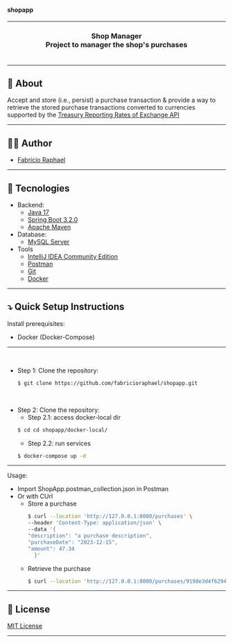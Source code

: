 <h4> shopapp </h4>

<hr>

<h3 align="center">
    Shop Manager
    <br>
    Project to manager the shop&apos;s purchases
    <br><br>
</h3>

<hr>

## 🔖 About

Accept and store (i.e., persist) a purchase transaction & provide a way to retrieve the stored purchase transactions converted to currencies supported by the [Treasury Reporting Rates of Exchange API](https://fiscaldata.treasury.gov/datasets/treasury-reporting-rates-exchange/treasury-reporting-rates-of-exchange)


---

## 👨‍💻 Author

* [Fabrício Raphael](https://www.linkedin.com/in/fabricioraphael/)

---

## 🚀 Tecnologies

- Backend:
    - [Java 17](https://openjdk.org/projects/jdk/17/)
    - [Spring Boot 3.2.0](https://spring.io/blog/2023/11/23/spring-boot-3-2-0-available-now)
    - [Apache Maven](https://maven.apache.org/)
- Database:
    - [MySQL Server](https://www.mysql.com/downloads/)
- Tools
    - [IntelliJ IDEA Community Edition](https://www.jetbrains.com/idea/download/)
    - [Postman](http://www.postman.com/downloads/)
    - [Git](https://git-scm.com/downloads)
    - [Docker](https://docs.docker.com/desktop/install/mac-install/)

---

## ⤵ Quick Setup Instructions

Install prerequisites:
- Docker (Docker-Compose)

--- 

<br>

- Step 1: Clone the repository:
  ```bash
  $ git clone https://github.com/fabricioraphael/shopapp.git
  ```

<br>

- Step 2: Clone the repository:
    - Step 2.1: access docker-local dir
  ```bash
  $ cd cd shopapp/docker-local/
  ```
    - Step 2.2: run services
  ```bash
  $ docker-compose up -d
  ```

---
Usage:
- Import ShopApp.postman_collection.json in Postman
- Or with CUrl
  - Store a purchase
    ```bash
    $ curl --location 'http://127.0.0.1:8080/purchases' \
    --header 'Content-Type: application/json' \
    --data '{
    "description": "a purchase description",
    "purchaseDate": "2023-12-15",
    "amount": 47.34
      }'
    ```
  - Retrieve the purchase
    ```bash
    $ curl --location 'http://127.0.0.1:8080/purchases/9198e3d4f62949c1a1d5a7d6b89f4385?currencyConversion=Real'
    ```

---

## 📝 License

[MIT License](https://opensource.org/license/mit/) 

---